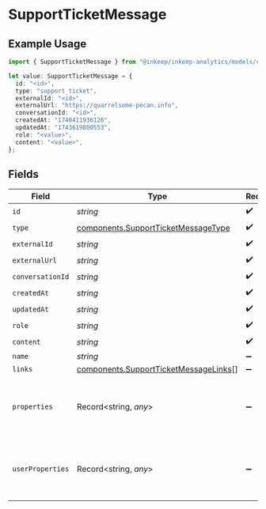 # SupportTicketMessage

## Example Usage

```typescript
import { SupportTicketMessage } from "@inkeep/inkeep-analytics/models/components";

let value: SupportTicketMessage = {
  id: "<id>",
  type: "support_ticket",
  externalId: "<id>",
  externalUrl: "https://quarrelsome-pecan.info",
  conversationId: "<id>",
  createdAt: "1740411936126",
  updatedAt: "1743619800553",
  role: "<value>",
  content: "<value>",
};
```

## Fields

| Field                                                                                          | Type                                                                                           | Required                                                                                       | Description                                                                                    |
| ---------------------------------------------------------------------------------------------- | ---------------------------------------------------------------------------------------------- | ---------------------------------------------------------------------------------------------- | ---------------------------------------------------------------------------------------------- |
| `id`                                                                                           | *string*                                                                                       | :heavy_check_mark:                                                                             | N/A                                                                                            |
| `type`                                                                                         | [components.SupportTicketMessageType](../../models/components/supportticketmessagetype.md)     | :heavy_check_mark:                                                                             | N/A                                                                                            |
| `externalId`                                                                                   | *string*                                                                                       | :heavy_check_mark:                                                                             | N/A                                                                                            |
| `externalUrl`                                                                                  | *string*                                                                                       | :heavy_check_mark:                                                                             | N/A                                                                                            |
| `conversationId`                                                                               | *string*                                                                                       | :heavy_check_mark:                                                                             | N/A                                                                                            |
| `createdAt`                                                                                    | *string*                                                                                       | :heavy_check_mark:                                                                             | N/A                                                                                            |
| `updatedAt`                                                                                    | *string*                                                                                       | :heavy_check_mark:                                                                             | N/A                                                                                            |
| `role`                                                                                         | *string*                                                                                       | :heavy_check_mark:                                                                             | N/A                                                                                            |
| `content`                                                                                      | *string*                                                                                       | :heavy_check_mark:                                                                             | N/A                                                                                            |
| `name`                                                                                         | *string*                                                                                       | :heavy_minus_sign:                                                                             | N/A                                                                                            |
| `links`                                                                                        | [components.SupportTicketMessageLinks](../../models/components/supportticketmessagelinks.md)[] | :heavy_minus_sign:                                                                             | N/A                                                                                            |
| `properties`                                                                                   | Record<string, *any*>                                                                          | :heavy_minus_sign:                                                                             | A customizable collection of custom properties or attributes.                                  |
| `userProperties`                                                                               | Record<string, *any*>                                                                          | :heavy_minus_sign:                                                                             | A customizable collection of custom properties or attributes.                                  |